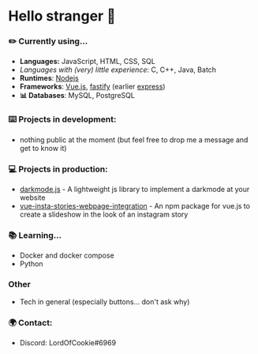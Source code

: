 # Hello stranger 👋

### ✏️ Currently using...
- **Languages:** JavaScript, HTML, CSS, SQL
- _Languages with (very) little experience_: C, C++, Java, Batch
- **Runtimes**: [Nodejs](https://nodejs.org/en/)
- **Frameworks**: [Vue.js](https://vuejs.org/), [fastify](https://www.fastify.io/) (earlier [express](https://expressjs.com/de/))
- **📊 Databases**: MySQL, PostgreSQL

### ⌨️ Projects in development:
- nothing public at the moment (but feel free to drop me a message and get to know it)

### 💻 Projects in production:
- [darkmode.js](https://github.com/SchloesserJonas/darkmode.js) - A lightweight js library to implement a darkmode at your website
- [vue-insta-stories-webpage-integration](https://github.com/SchloesserJonas/vue-insta-stories-webpage-integration) - An npm package for vue.js to create a slideshow in the look of an instagram story

### 📚 Learning...
- Docker and docker compose
- Python

### Other
- Tech in general (especially buttons... don't ask why)

### 🌍 Contact:
- Discord: LordOfCookie#6969

<!--
**SchloesserJonas/SchloesserJonas** is a ✨ _special_ ✨ repository because its `README.md` (this file) appears on your GitHub profile.

Here are some ideas to get you started:

- 🔭 I’m currently working on ...
- 🌱 I’m currently learning ...
- 👯 I’m looking to collaborate on ...
- 🤔 I’m looking for help with ...
- 💬 Ask me about ...
- 📫 How to reach me: ...
- 😄 Pronouns: ...
- ⚡ Fun fact: ...
-->
